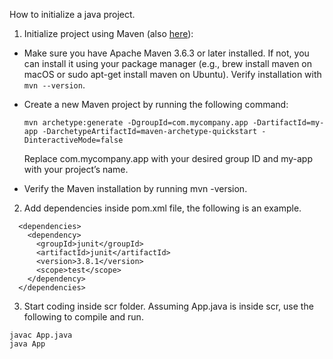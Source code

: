 How to initialize a java project.

1. Initialize project using Maven (also [here](https://maven.apache.org/guides/getting-started/maven-in-five-minutes.html)):

- Make sure you have Apache Maven 3.6.3 or later installed. If not, you can install it using your package manager (e.g., brew install maven on macOS or sudo apt-get install maven on Ubuntu). Verify installation with `mvn --version`.
- Create a new Maven project by running the following command:

  ```
  mvn archetype:generate -DgroupId=com.mycompany.app -DartifactId=my-app -DarchetypeArtifactId=maven-archetype-quickstart -DinteractiveMode=false
  ```

  Replace com.mycompany.app with your desired group ID and my-app with your project’s name.

- Verify the Maven installation by running mvn -version.

2. Add dependencies inside pom.xml file, the following is an example.

```
  <dependencies>
    <dependency>
      <groupId>junit</groupId>
      <artifactId>junit</artifactId>
      <version>3.8.1</version>
      <scope>test</scope>
    </dependency>
  </dependencies>
```

3. Start coding inside scr folder. Assuming App.java is inside scr, use the following to compile and run.

```
javac App.java
java App
```
